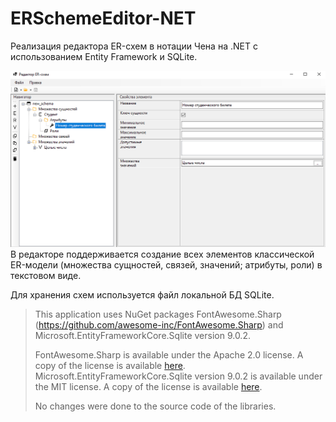 # ERSchemeEditor-NET
Реализация редактора ER-схем в нотации Чена на .NET с использованием Entity Framework и SQLite.

![Скриншот главного окна редактора](assets/interface.png)
В редакторе поддерживается создание всех элементов классической ER-модели (множества сущностей, связей, значений; атрибуты, роли) в текстовом виде.

Для хранения схем используется файл локальной БД SQLite.

>This application uses NuGet packages FontAwesome.Sharp (https://github.com/awesome-inc/FontAwesome.Sharp) and Microsoft.EntityFrameworkCore.Sqlite version 9.0.2.
>
>FontAwesome.Sharp is available under the Apache 2.0 license. A copy of the license is available [here](assets/LICENCE.FASharp.txt).
>Microsoft.EntityFrameworkCore.Sqlite version 9.0.2 is available under the MIT license. A copy of the license is available [here](assets/LICENCE.MSEFCore.txt).
>
>No changes were done to the source code of the libraries.
